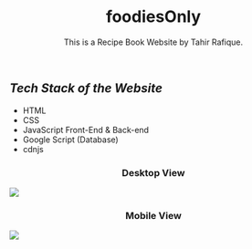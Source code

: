 <h1 align="center"> foodiesOnly </h1>
<p align="center">This is a Recipe Book Website by Tahir Rafique. </p>
<br>
  <h2><em>Tech Stack of the Website</em></h2>
<ul>
  <li>HTML</li>
  <li>CSS</li>
  <li>JavaScript Front-End & Back-end</li>
  <li>Google Script (Database) </li>
  <li>cdnjs</li>
</ul>
<h3 align="center">Desktop View </h3>
<img align="center" src="https://github.com/tahir-rafique/codeAlpha/blob/main/Task1-Recipe%20Book%20Website/assets/img/foodiesOnly-Desktop.png">
<br>
<h3 align="center"> Mobile View </h3>
<img align="center" src="https://github.com/tahir-rafique/codeAlpha/blob/main/Task1-Recipe%20Book%20Website/assets/img/foodiesOnly-Moblie.png">
